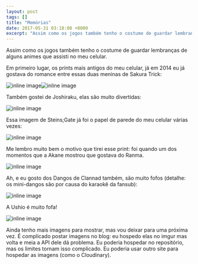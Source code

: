 ```yaml
---
layout: post
tags: []
title: "Memórias"
date: 2017-05-31 03:18:08 +0000
excerpt: "Assim como os jogos também tenho o costume de guardar lembranças de alguns animes que assisti no meu celular.  Em primeiro lugar, os prints..."
---
```


Assim como os jogos também tenho o costume de guardar lembranças de alguns animes que assisti no meu celular.

Em primeiro lugar, os prints mais antigos do meu celular, já em 2014 eu já gostava do romance entre essas duas meninas de Sakura Trick:

![inline image](null)![inline image](null)

Também gostei de Joshiraku, elas são muito divertidas:

![inline image](null)

Essa imagem de Steins;Gate já foi o papel de parede do meu celular várias vezes:

![inline image](null)

Me lembro muito bem o motivo que tirei esse print: foi quando um dos momentos que a Akane mostrou que gostava do Ranma.

![inline image](null)

Ah, e eu gosto dos Dangos de Clannad também, são muito fofos (detalhe: os mini-dangos são por causa do karaokê da fansub):

![inline image](null)

A Ushio é muito fofa!

![inline image](null)

Ainda tenho mais imagens para mostrar, mas vou deixar para uma próxima vez. É complicado postar imagens no blog: eu hospedo elas no imgur mas volta e meia a API dele dá problema. Eu poderia hospedar no repositório, mas os limites tornam isso complicado. Eu poderia usar outro site para hospedar as imagens (como o Cloudinary).